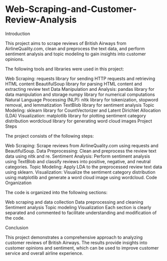 # Web-Scraping-and-Customer-Review-Analysis

Introduction

This project aims to scrape reviews of British Airways from AirlineQuality.com, clean and preprocess the text data, and perform sentiment analysis and topic modeling to gain insights into customer opinions.

The following tools and libraries were used in this project:

Web Scraping:
requests library for sending HTTP requests and retrieving HTML content
BeautifulSoup library for parsing HTML content and extracting review text
Data Manipulation and Analysis:
pandas library for data manipulation and storage
numpy library for numerical computations
Natural Language Processing (NLP):
nltk library for tokenization, stopword removal, and lemmatization
TextBlob library for sentiment analysis
Topic Modeling:
sklearn library for CountVectorizer and Latent Dirichlet Allocation (LDA)
Visualization:
matplotlib library for plotting sentiment category distribution
wordcloud library for generating word cloud images
Project Steps

The project consists of the following steps:

Web Scraping: Scrape reviews from AirlineQuality.com using requests and BeautifulSoup.
Data Preprocessing: Clean and preprocess the review text data using nltk and re.
Sentiment Analysis: Perform sentiment analysis using TextBlob and classify reviews into positive, negative, and neutral categories.
Topic Modeling: Apply LDA to the preprocessed review text data using sklearn.
Visualization: Visualize the sentiment category distribution using matplotlib and generate a word cloud image using wordcloud.
Code Organization

The code is organized into the following sections:

Web scraping and data collection
Data preprocessing and cleaning
Sentiment analysis
Topic modeling
Visualization
Each section is clearly separated and commented to facilitate understanding and modification of the code.

Conclusion

This project demonstrates a comprehensive approach to analyzing customer reviews of British Airways. The results provide insights into customer opinions and sentiment, which can be used to improve customer service and overall airline experience.

